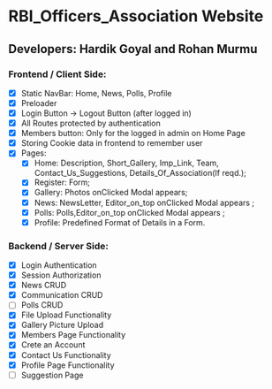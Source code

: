 # RBI_Officers_Association Website

## Developers: Hardik Goyal and Rohan Murmu

### Frontend / Client Side:

- [x] Static NavBar: Home, News, Polls, Profile
- [x] Preloader
- [x] Login Button -> Logout Button (after logged in)
- [x] All Routes protected by authentication
- [x] Members button: Only for the logged in admin on Home Page
- [x] Storing Cookie data in frontend to remember user
- [x] Pages:
  - [x] Home: Description, Short_Gallery, Imp_Link, Team, Contact_Us_Suggestions, Details_Of_Association(If reqd.);
  - [x] Register: Form;
  - [x] Gallery: Photos onClicked Modal appears;
  - [x] News: NewsLetter, Editor_on_top onClicked Modal appears ;
  - [x] Polls: Polls,Editor_on_top onClicked Modal appears ;
  - [x] Profile: Predefined Format of Details in a Form.

### Backend / Server Side:

- [x] Login Authentication
- [x] Session Authorization
- [x] News CRUD
- [x] Communication CRUD
- [ ] Polls CRUD
- [x] File Upload Functionality
- [x] Gallery Picture Upload
- [x] Members Page Functionality
- [x] Crete an Account
- [x] Contact Us Functionality
- [x] Profile Page Functionality
- [ ] Suggestion Page
